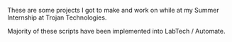 These are some projects I got to make and work on while at my Summer Internship at Trojan Technologies.

Majority of these scripts have been implemented into LabTech / Automate.
